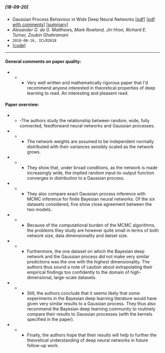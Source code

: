 ##### [18-09-20]
- Gaussian Process Behaviour in Wide Deep Neural Networks [[pdf]](https://arxiv.org/abs/1804.11271) [[pdf with comments]](https://github.com/fregu856/papers/blob/master/commented_pdfs/Gaussian%20Process%20Behaviour%20in%20Wide%20Deep%20Neural%20Networks.pdf) [[summary]](https://github.com/fregu856/papers/blob/master/summaries/Gaussian%20Process%20Behaviour%20in%20Wide%20Deep%20Neural%20Networks.md)
- *Alexander G. de G. Matthews, Mark Rowland, Jiri Hron, Richard E. Turner, Zoubin Ghahramani*
- `2018-08-16, ICLR2018`
- [[code]](https://github.com/widedeepnetworks/widedeepnetworks)

****

#### General comments on paper quality:
- - - Very well written and mathematically rigorous paper that I'd recommend anyone interested in theoretical properties of deep learning to read. An interesting and pleasent read.

#### Paper overview:
- - -The authors study the relationship between random, wide, fully connected, feedforward neural networks and Gaussian processes. 

- - - The network weights are assumed to be independent normally distributed with their variances sensibly scaled as the network grows.

- - - They show that, under broad conditions, as the network is made increasingly wide, the implied random input-to-output function converges in distribution to a Gaussian process.

- - - They also compare exact Gaussian process inference with MCMC inference for finite Bayesian neural networks. Of the six datasets considered, five show close agreement between the two models.

- - - Because of the computational burden of the MCMC algorithms, the problems they study are however quite small in terms of both network size, data dimensionality and datset size. 

- - - Furthermore, the one dataset on which the Bayesian deep network and the Gaussian process did not make very similar predictions was the one with the highest dimensionality. The authors thus sound a note of caution about extrapolating their empirical findings too confidently to the domain of high-dimensional, large-scale datasets.

- - - Still, the authors conclude that it seems likely that some experiments in the Bayesian deep learning literature would have given very similar results to a Gaussian process. They thus also recommend the Bayesian deep learning community to routinely compare their results to Gaussian processes (with the kernels specified in the paper).

- - - Finally, the authors hope that their results will help to further the theoretical understanding of deep neural networks in future follow-up work.
